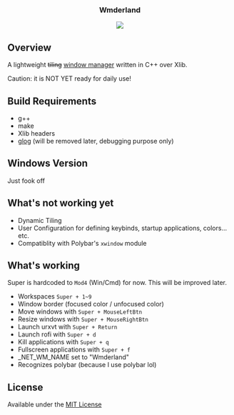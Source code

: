 <div align="center">
<h3>Wmderland</h3>
<img src="https://github.com/aesophor/Wmderland/raw/master/assets/scrot.png">

</div>

## Overview
A lightweight ~~tiling~~ [window manager](https://en.wikipedia.org/wiki/Window_manager) written in C++ over Xlib.

Caution: it is NOT YET ready for daily use!

## Build Requirements
* g++
* make
* Xlib headers
* [glog](https://github.com/google/glog) (will be removed later, debugging purpose only)

## Windows Version
Just fook off

## What's not working yet

* Dynamic Tiling
* User Configuration for defining keybinds, startup applications, colors... etc.
* Compatiblity with Polybar's `xwindow` module

## What's working
Super is hardcoded to `Mod4` (Win/Cmd) for now. This will be improved later.
* Workspaces `Super + 1~9` 
* Window border (focused color / unfocused color)
* Move windows with `Super + MouseLeftBtn`
* Resize windows with `Super + MouseRightBtn`
* Launch urxvt with `Super + Return`
* Launch rofi with `Super + d`
* Kill applications with `Super + q`
* Fullscreen applications with `Super + f` 
* _NET_WM_NAME set to "Wmderland"
* Recognizes polybar (because I use polybar lol)

## License
Available under the [MIT License](https://github.com/aesophor/Wmderland/blob/master/LICENSE)

